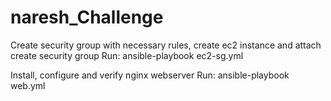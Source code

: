 # naresh_Challenge
Create security group with necessary rules, create ec2 instance and attach create security group
Run: ansible-playbook ec2-sg.yml

Install, configure and verify nginx webserver 
Run: ansible-playbook web.yml
